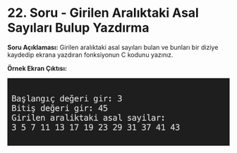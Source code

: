 # 22. Soru - Girilen Aralıktaki Asal Sayıları Bulup Yazdırma

**Soru Açıklaması:**
Girilen aralıktaki asal sayıları bulan ve bunları bir diziye kaydedip ekrana yazdıran fonksiyonun C kodunu yazınız.

**Örnek Ekran Çıktısı:**

![alt text](../Ekran-Çıktıları/Ekran-Resmi_22.png)
